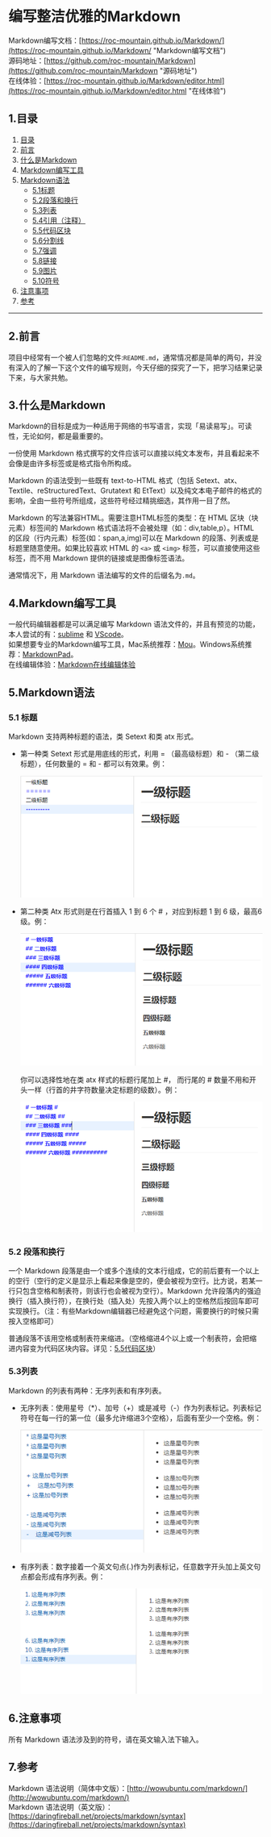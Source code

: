 # 编写整洁优雅的Markdown
Markdown编写文档：[https://roc-mountain.github.io/Markdown/](https://roc-mountain.github.io/Markdown/ "Markdown编写文档")  
源码地址：[https://github.com/roc-mountain/Markdown](https://github.com/roc-mountain/Markdown "源码地址")  
在线体验：[https://roc-mountain.github.io/Markdown/editor.html](https://roc-mountain.github.io/Markdown/editor.html "在线体验")

## <span id="page-tree">1.目录</span>

1. [目录](#page-tree)
2. [前言](#preface)
3. [什么是Markdown](#introduce)
4. [Markdown编写工具](#tool)
5. [Markdown语法](#syntax)
    * [5.1标题](#title)
    * [5.2段落和换行](#rap)
    * [5.3列表](#列表)
    * [5.4引用（注释）](#quote)
    * [5.5代码区块](#code)
    * [5.6分割线](#cutline)
    * [5.7强调](#mephasize)
    * [5.8链接](#link)
    * [5.9图片](#image)
    * [5.10符号](#symbol)
6. [注意事项](#notice)
7. [参考](#reference)

----

## <span id="preface">2.前言</span>

项目中经常有一个被人们忽略的文件:`README.md`，通常情况都是简单的两句，并没有深入的了解一下这个文件的编写规则，今天仔细的探究了一下，把学习结果记录下来，与大家共勉。

## <span id="introduce">3.什么是Markdown</span>

Markdown的目标是成为一种适用于网络的书写语言，实现「易读易写」。可读性，无论如何，都是最重要的。   

一份使用 Markdown 格式撰写的文件应该可以直接以纯文本发布，并且看起来不会像是由许多标签或是格式指令所构成。    

Markdown 的语法受到一些既有 text-to-HTML 格式（包括 Setext、atx、Textile、reStructuredText、Grutatext 和 EtText）以及纯文本电子邮件的格式的影响，全由一些符号所组成，这些符号经过精挑细选，其作用一目了然。   

Markdown 的写法兼容HTML。需要注意HTML标签的类型：在 HTML 区块（块元素）标签间的 Markdown 格式语法将不会被处理（如：div,table,p）。HTML 的区段（行内元素）标签(如：span,a,img)可以在 Markdown 的段落、列表或是标题里随意使用。如果比较喜欢 HTML 的 `<a>` 或 `<img>` 标签，可以直接使用这些标签，而不用 Markdown 提供的链接或是图像标签语法。  

通常情况下，用 Markdown 语法编写的文件的后缀名为`.md`。

## <span id="tool">4.Markdown编写工具</span>

一般代码编辑器都是可以满足编写 Markdown 语法文件的，并且有预览的功能，
本人尝试的有：[sublime](https://www.sublimetext.com) 和 [VScode](https://code.visualstudio.com/)。    
如果想要专业的Markdown编写工具，Mac系统推荐：[Mou](http://25.io/mou/)。Windows系统推荐：[MarkdownPad](http://www.markdownpad.com/)。  
在线编辑体验：<a href="https://roc-mountain.github.io/Markdown/editor.html" target="_blank">Markdown在线编辑体验</a>

## <span id="syntax">5.Markdown语法</span>

### <span id="title">5.1 标题</span>
  Markdown 支持两种标题的语法，类 Setext 和类 atx 形式。

* 第一种类 Setext 形式是用底线的形式，利用 = （最高级标题）和 - （第二级标题），任何数量的 = 和 - 都可以有效果。例：

  ![标题图1](./images/title-1.png)

* 第二种类 Atx 形式则是在行首插入 1 到 6 个 # ，对应到标题 1 到 6 级，最高6级。例：

  ![标题图2](./images/title-2.png)

  你可以选择性地在类 atx 样式的标题行尾加上 #，
  而行尾的 # 数量不用和开头一样（行首的井字符数量决定标题的级数）。例：

  ![标题图3](./images/title-3.png)

### <span id="rap">5.2 段落和换行</span>

一个 Markdown 段落是由一个或多个连续的文本行组成，它的前后要有一个以上的空行（空行的定义是显示上看起来像是空的，便会被视为空行。比方说，若某一行只包含空格和制表符，则该行也会被视为空行）。Markdown 允许段落内的强迫换行（插入换行符），在换行处（插入处）先按入两个以上的空格然后按回车即可实现换行。（注：有些Markdown编辑器已经避免这个问题，需要换行的时候只需按入空格即可）

普通段落不该用空格或制表符来缩进。（空格缩进4个以上或一个制表符，会把缩进内容变为代码区块内容。详见：[5.5代码区块](#code-area)）

### 5.3列表

 Markdown 的列表有两种：无序列表和有序列表。

- 无序列表：使用星号（*）、加号（+）或是减号（-）作为列表标记。列表标记符号在每一行的第一位（最多允许缩进3个空格），后面有至少一个空格。例：

  ![列表1](./images/list-1.png)

- 有序列表：数字接着一个英文句点(.)作为列表标记，任意数字开头加上英文句点都会形成有序列表。例：

  ![列表1](./images/list-2.png)

## <span id="notice">6.注意事项</span>

所有 Markdown 语法涉及到的符号，请在英文输入法下输入。
## <span id="reference">7.参考</span>

Markdown 语法说明（简体中文版）：[http://wowubuntu.com/markdown/](http://wowubuntu.com/markdown/)  
Markdown 语法说明（英文版）：[https://daringfireball.net/projects/markdown/syntax](https://daringfireball.net/projects/markdown/syntax)  
